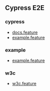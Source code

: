 ## Cypress E2E

### cypress

- [docs.feature](cypress/docs.feature)
- [example.feature](cypress/example.feature)

### example

- [example.feature](example/example.feature)

### w3c

- [w3c.feature](w3c/w3c.feature)
